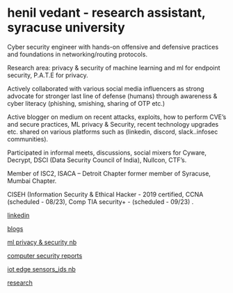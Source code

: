 # henil vedant   - research assistant, syracuse university

Cyber security engineer with hands-on offensive and defensive practices and foundations in networking/routing protocols. 

Research area: privacy & security of machine learning and ml for endpoint security, P.A.T.E for privacy.


Actively collaborated with various social media influencers as strong advocate for stronger last line of defense (humans) through awareness & cyber literacy (phishing, smishing, sharing of OTP etc.) 

Active blogger on medium on recent attacks, exploits, how to perform CVE’s and secure practices, ML privacy & Security, recent technology upgrades etc. shared on various platforms such as (linkedin, discord, slack..infosec communities). 

Participated in informal meets, discussions, social mixers for Cyware, Decrypt, DSCI (Data Security Council of India), Nullcon, CTF’s.   

Member of ISC2, ISACA – Detroit Chapter
former member of Syracuse, Mumbai Chapter.


CISEH (Information Security & Ethical Hacker - 2019 certified, CCNA (scheduled - 08/23), Comp TIA security+ - (scheduled - 09/23) .


[linkedin](https://www.linkedin.com/in/henil-vedant/)


[blogs](https://medium.com/@hhv8051)


[ml privacy & security nb](https://github.com/Henilv/MachineLearning_Privacy-Security)


[computer security reports](https://github.com/Henilv/Computer_Security-attacks)


[iot edge sensors_ids nb](https://github.com/Henilv/IoT-app_sec/tree/main)


[research](https://link.springer.com/chapter/10.1007/978-981-16-6285-0_24)



